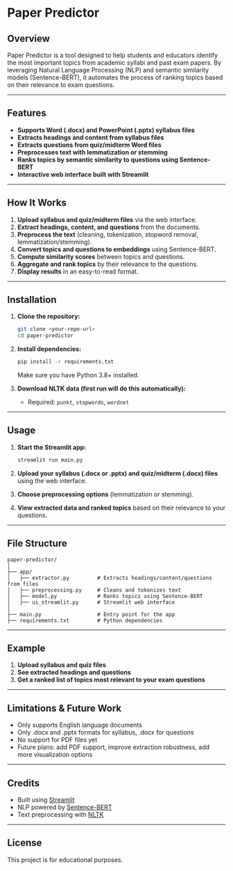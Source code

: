 # Paper Predictor

## Overview

Paper Predictor is a tool designed to help students and educators identify the most important topics from academic syllabi and past exam papers. By leveraging Natural Language Processing (NLP) and semantic similarity models (Sentence-BERT), it automates the process of ranking topics based on their relevance to exam questions.

---

## Features

- **Supports Word (.docx) and PowerPoint (.pptx) syllabus files**
- **Extracts headings and content from syllabus files**
- **Extracts questions from quiz/midterm Word files**
- **Preprocesses text with lemmatization or stemming**
- **Ranks topics by semantic similarity to questions using Sentence-BERT**
- **Interactive web interface built with Streamlit**

---

## How It Works

1. **Upload syllabus and quiz/midterm files** via the web interface.
2. **Extract headings, content, and questions** from the documents.
3. **Preprocess the text** (cleaning, tokenization, stopword removal, lemmatization/stemming).
4. **Convert topics and questions to embeddings** using Sentence-BERT.
5. **Compute similarity scores** between topics and questions.
6. **Aggregate and rank topics** by their relevance to the questions.
7. **Display results** in an easy-to-read format.

---

## Installation

1. **Clone the repository:**
   ```sh
   git clone <your-repo-url>
   cd paper-predictor
   ```

2. **Install dependencies:**
   ```sh
   pip install -r requirements.txt
   ```
   Make sure you have Python 3.8+ installed.

3. **Download NLTK data (first run will do this automatically):**
   - Required: `punkt`, `stopwords`, `wordnet`

---

## Usage

1. **Start the Streamlit app:**
   ```sh
   streamlit run main.py
   ```

2. **Upload your syllabus (.docx or .pptx) and quiz/midterm (.docx) files** using the web interface.

3. **Choose preprocessing options** (lemmatization or stemming).

4. **View extracted data and ranked topics** based on their relevance to your questions.

---

## File Structure

```
paper-predictor/
│
├── app/
│   ├── extractor.py         # Extracts headings/content/questions from files
│   ├── preprocessing.py     # Cleans and tokenizes text
│   ├── model.py             # Ranks topics using Sentence-BERT
│   ├── ui_streamlit.py      # Streamlit web interface
│
├── main.py                  # Entry point for the app
├── requirements.txt         # Python dependencies
```

---

## Example

1. **Upload syllabus and quiz files**
2. **See extracted headings and questions**
3. **Get a ranked list of topics most relevant to your exam questions**

---

## Limitations & Future Work

- Only supports English language documents
- Only .docx and .pptx formats for syllabus, .docx for questions
- No support for PDF files yet
- Future plans: add PDF support, improve extraction robustness, add more visualization options

---

## Credits

- Built using [Streamlit](https://streamlit.io/)
- NLP powered by [Sentence-BERT](https://www.sbert.net/)
- Text preprocessing with [NLTK](https://www.nltk.org/)

---

## License

This project is for educational purposes.
